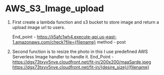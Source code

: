 # AWS_S3_Image_upload


1. First create a lambda function and s3 bucket to store image and return a upload image url to users.
 
   End_point -  https://ji5afc1wh4.execute-api.us-east-1.amazonaws.com/check?file={filename}
    method - post
   
 2. Second function is to resize the photo in this I use predefined AWS Serverless Image handler to handle it.
     End_Point - https://dgx73txyv5nve.cloudfront.net/fit-in/200x200/maaSarde.jpeg
                https://dgx73txyv5nve.cloudfront.net/fit-in/{desire_size}/{filename}
